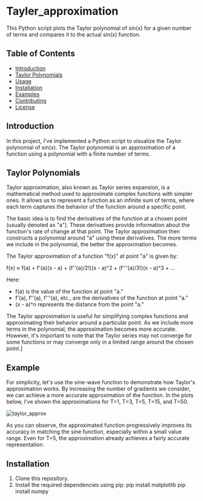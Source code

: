 # Tayler_approximation

This Python script plots the Taylor polynomial of sin(x) for a given number of terms and compares it to the actual sin(x) function.

## Table of Contents

- [Introduction](#introduction)
- [Taylor Polynomials](#taylor-polynomials)
- [Usage](#usage)
- [Installation](#installation)
- [Examples](#examples)
- [Contributing](#contributing)
- [License](#license)

## Introduction

In this project, I've implemented a Python script to visualize the Taylor polynomial of sin(x). The Taylor polynomial is an approximation of a function using a polynomial with a finite number of terms.

## Taylor Polynomials

Taylor approximation, also known as Taylor series expansion, is a mathematical method used to approximate complex functions with simpler ones. It allows us to represent a function as an infinite sum of terms, where each term captures the behavior of the function around a specific point.

The basic idea is to find the derivatives of the function at a chosen point (usually denoted as "a"). These derivatives provide information about the function's rate of change at that point. The Taylor approximation then constructs a polynomial around "a" using these derivatives. The more terms we include in the polynomial, the better the approximation becomes.

The Taylor approximation of a function "f(x)" at point "a" is given by:

f(x) ≈ f(a) + f'(a)(x - a) + (f''(a)/2!)(x - a)^2 + (f'''(a)/3!)(x - a)^3 + ...

Here:
- f(a) is the value of the function at point "a."
- f'(a), f''(a), f'''(a), etc., are the derivatives of the function at point "a."
- (x - a)^n represents the distance from the point "a."

The Taylor approximation is useful for simplifying complex functions and approximating their behavior around a particular point. As we include more terms in the polynomial, the approximation becomes more accurate. However, it's important to note that the Taylor series may not converge for some functions or may converge only in a limited range around the chosen point.]

## Example 

For simplicity, let's use the sine-wave function to demonstrate how Taylor's approximation works. By increasing the number of gradients we consider, we can achieve a more accurate approximation of the function. In the plots below, I've shown the approximations for T=1, T=3, T=5, T=15, and T=50.

![taylor_approx](https://github.com/IoannisTselekoglou/Tayler_approximation-/assets/56356882/93e02cd9-8d85-4eee-b77e-7e0caf8a6b5f)

As you can observe, the approximated function progressively improves its accuracy in matching the sine function, especially within a small value range. Even for T=5, the approximation already achieves a fairly accurate representation.

## Installation

1. Clone this repository.
2. Install the required dependencies using pip:
    pip install matplotlib
    pip install numpy 

